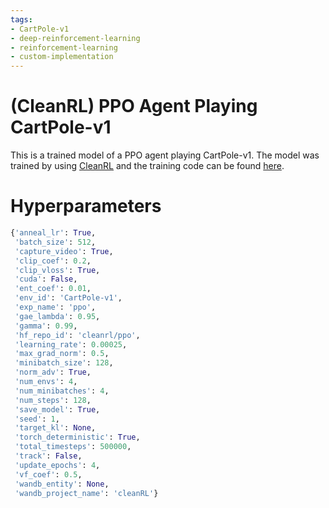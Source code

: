 ```yaml
---
tags:
- CartPole-v1
- deep-reinforcement-learning
- reinforcement-learning
- custom-implementation
---
```


# (CleanRL) **PPO** Agent Playing **CartPole-v1**

This is a trained model of a PPO agent playing CartPole-v1.
The model was trained by using [CleanRL](https://github.com/vwxyzjn/cleanrl) and the training code can be
found [here](https://github.com/vwxyzjn/cleanrl/blob/master/cleanrl/ppo.py).


# Hyperparameters
```python
{'anneal_lr': True,
 'batch_size': 512,
 'capture_video': True,
 'clip_coef': 0.2,
 'clip_vloss': True,
 'cuda': False,
 'ent_coef': 0.01,
 'env_id': 'CartPole-v1',
 'exp_name': 'ppo',
 'gae_lambda': 0.95,
 'gamma': 0.99,
 'hf_repo_id': 'cleanrl/ppo',
 'learning_rate': 0.00025,
 'max_grad_norm': 0.5,
 'minibatch_size': 128,
 'norm_adv': True,
 'num_envs': 4,
 'num_minibatches': 4,
 'num_steps': 128,
 'save_model': True,
 'seed': 1,
 'target_kl': None,
 'torch_deterministic': True,
 'total_timesteps': 500000,
 'track': False,
 'update_epochs': 4,
 'vf_coef': 0.5,
 'wandb_entity': None,
 'wandb_project_name': 'cleanRL'}
```
    
